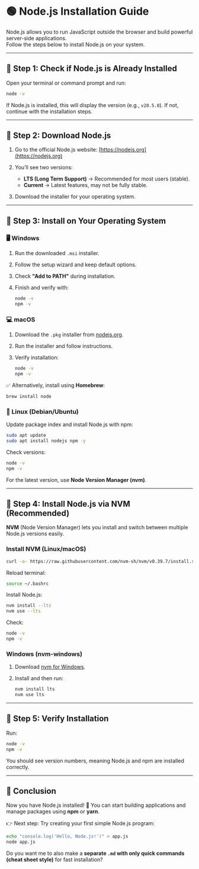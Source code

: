 
# 🟢 Node.js Installation Guide

Node.js allows you to run JavaScript outside the browser and build powerful server-side applications.  
Follow the steps below to install Node.js on your system.

---

## 📌 Step 1: Check if Node.js is Already Installed

Open your terminal or command prompt and run:

```bash
node -v
````

If Node.js is installed, this will display the version (e.g., `v20.5.0`).
If not, continue with the installation steps.

---

## 📌 Step 2: Download Node.js

1. Go to the official Node.js website: [https://nodejs.org](https://nodejs.org)
2. You’ll see two versions:

   * **LTS (Long Term Support)** → Recommended for most users (stable).
   * **Current** → Latest features, may not be fully stable.
3. Download the installer for your operating system.

---

## 📌 Step 3: Install on Your Operating System

### 🖥️ Windows

1. Run the downloaded `.msi` installer.
2. Follow the setup wizard and keep default options.
3. Check **"Add to PATH"** during installation.
4. Finish and verify with:

   ```bash
   node -v
   npm -v
   ```

### 💻 macOS

1. Download the `.pkg` installer from [nodejs.org](https://nodejs.org).
2. Run the installer and follow instructions.
3. Verify installation:

   ```bash
   node -v
   npm -v
   ```

✅ Alternatively, install using **Homebrew**:

```bash
brew install node
```

### 🐧 Linux (Debian/Ubuntu)

Update package index and install Node.js with npm:

```bash
sudo apt update
sudo apt install nodejs npm -y
```

Check versions:

```bash
node -v
npm -v
```

For the latest version, use **Node Version Manager (nvm)**.

---

## 📌 Step 4: Install Node.js via NVM (Recommended)

**NVM** (Node Version Manager) lets you install and switch between multiple Node.js versions easily.

### Install NVM (Linux/macOS)

```bash
curl -o- https://raw.githubusercontent.com/nvm-sh/nvm/v0.39.7/install.sh | bash
```

Reload terminal:

```bash
source ~/.bashrc
```

Install Node.js:

```bash
nvm install --lts
nvm use --lts
```

Check:

```bash
node -v
npm -v
```

### Windows (nvm-windows)

1. Download [nvm for Windows](https://github.com/coreybutler/nvm-windows).
2. Install and then run:

   ```bash
   nvm install lts
   nvm use lts
   ```

---

## 📌 Step 5: Verify Installation

Run:

```bash
node -v
npm -v
```

You should see version numbers, meaning Node.js and npm are installed correctly.

---

## 🎯 Conclusion

Now you have Node.js installed! 🎉
You can start building applications and manage packages using **npm** or **yarn**.

👉 Next step: Try creating your first simple Node.js program:

```bash
echo "console.log('Hello, Node.js!')" > app.js
node app.js
```

Do you want me to also make a **separate `.md` with only quick commands (cheat sheet style)** for fast installation?
